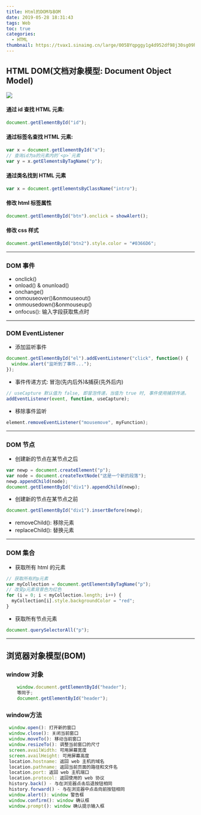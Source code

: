 ```yaml
---
title: Html的DOM与BOM
date: 2019-05-28 18:31:43
tags: Web
toc: true
categories:
  - HTML
thumbnail: https://tvax1.sinaimg.cn/large/005BYqpggy1g4d952df98j30sg09hq9g.jpg
---
```

## HTML DOM(文档对象模型: Document Object Model)
  <img src="https://www.runoob.com/images/pic_htmltree.gif">
  
#### 通过 id 查找 HTML 元素:
  ```js
  document.getElementById("id");
  ```
#### 通过标签名查找 HTML 元素:
  ```js
  var x = document.getElementById("a");
  // 查询id为a的元素内的`<p>`元素
  var y = x.getElementsByTagName("p");
  ```
<!-- more -->
#### 通过类名找到 HTML 元素
  ```js
  var x = document.getElementsByClassName("intro");
  ```
#### 修改 html 标签属性
  ```js
  document.getElementById("btn").onclick = showAlert();
  ```
#### 修改 css 样式
  ```js
  document.getElementById("btn2").style.color = "#0366D6";
  ```
----
### DOM 事件
  + onclick()
  + onload() & onunload()
  + onchange()
  + onmouseover()&onmouseout()
  + onmousedown()&onmouseup()
  + onfocus(): 输入字段获取焦点时
----
### DOM EventListener
  + 添加监听事件
  ```js
  document.getElementById("el").addEventListener("click", function() {
    window.alert("监听到了事件...");
  });
  ```
  + 事件传递方式: 冒泡(先内后外)&捕获(先外后内)
  ```js
  // useCapture 默认值为 false, 即冒泡传递，当值为 true 时, 事件使用捕获传递。
  addEventListener(event, function, useCapture);
  ```
  + 移除事件监听
  ```js
  element.removeEventListener("mousemove", myFunction);
  ```
----
### DOM 节点
  + 创建新的节点在某节点之后
  ```js
  var newp = document.createElement("p");
  var node = document.createTextNode("这是一个新的段落");
  newp.appendChild(node);
  document.getElementById("div1").appendChild(newp);
  ```
  + 创建新的节点在某节点之前
  ```js
  document.getElementById("div1").insertBefore(newp);
  ```
  + removeChild(): 移除元素
  + replaceChild(): 替换元素
----
### DOM 集合
  + 获取所有 html 的元素
  ```js
  // 获取所有的p元素
  var myCollection = document.getElementsByTagName("p");
  // 改变p元素背景色为红色
  for (i = 0; i < myCollection.length; i++) {
    myCollection[i].style.backgroundColor = "red";
  }
  ```
  + 获取所有节点元素
  ```js
  document.querySelectorAll("p");
  ```
----
## 浏览器对象模型(BOM)

### window 对象
```js
    window.document.getElementById("header");
    等同于;
    document.getElementById("header");
```
### window方法

``` js
 window.open(): 打开新的窗口
 window.close(): 关闭当前窗口
 window.moveTo(): 移动当前窗口
 window.resizeTo(): 调整当前窗口的尺寸
 screen.availWidth: 可用屏幕宽度
 screen.availHeight: 可用屏幕高度
 location.hostname: 返回 web 主机的域名
 location.pathname: 返回当前页面的路径和文件名
 location.port: 返回 web 主机端口
 location.protocol: 返回使用的 web 协议
 history.back() - 与在浏览器点击后退按钮相同
 history.forward() - 与在浏览器中点击向前按钮相同
 window.alert(): window 警告框
 window.confirm(): window 确认框
 window.prompt(): window 确认提示输入框
```
